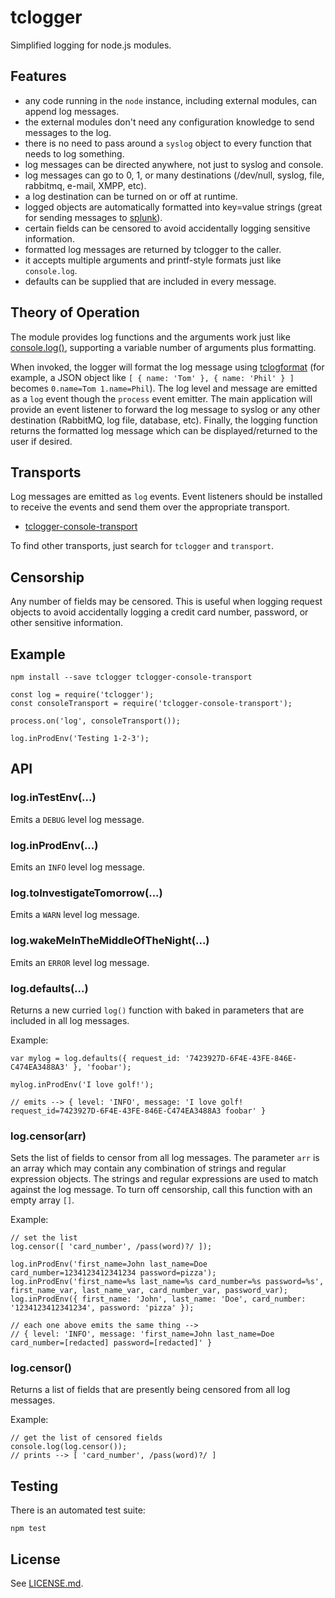 # tclogger

Simplified logging for node.js modules.

## Features

* any code running in the `node` instance, including external modules, can append log messages.
* the external modules don't need any configuration knowledge to send messages to the log.
* there is no need to pass around a `syslog` object to every function that needs to log something.
* log messages can be directed anywhere, not just to syslog and console.
* log messages can go to 0, 1, or many destinations (/dev/null, syslog, file, rabbitmq, e-mail, XMPP, etc).
* a log destination can be turned on or off at runtime.
* logged objects are automatically formatted into key=value strings (great for sending messages to [splunk](http://www.splunk.com/)).
* certain fields can be censored to avoid accidentally logging sensitive information.
* formatted log messages are returned by tclogger to the caller.
* it accepts multiple arguments and printf-style formats just like `console.log`.
* defaults can be supplied that are included in every message.

## Theory of Operation

The module provides log functions and the arguments work just like [console.log()](https://nodejs.org/api/console.html#console_console_log_data),
supporting a variable number of arguments plus formatting.

When invoked, the logger will format the log message using [tclogformat](https://github.com/tcort/tclogformat)
(for example, a JSON object like `[ { name: 'Tom' }, { name: 'Phil' } ]` becomes `0.name=Tom 1.name=Phil`).
The log level and message are emitted as a `log` event though the `process` event emitter. The main
application will provide an event listener to forward the log message to syslog or any other destination
(RabbitMQ, log file, database, etc). Finally, the logging function returns the formatted log message
which can be displayed/returned to the user if desired.

## Transports

Log messages are emitted as `log` events. Event listeners should be installed to receive the events and send them over
the appropriate transport.

* [tclogger-console-transport](https://github.com/tcort/tclogger-console-transport)

To find other transports, just search for `tclogger` and `transport`.

## Censorship

Any number of fields may be censored. This is useful when logging request objects to avoid accidentally logging
a credit card number, password, or other sensitive information.

## Example

```
npm install --save tclogger tclogger-console-transport
```

```
const log = require('tclogger');
const consoleTransport = require('tclogger-console-transport');

process.on('log', consoleTransport());

log.inProdEnv('Testing 1-2-3');
```

## API

### log.inTestEnv(...)

Emits a `DEBUG` level log message.

### log.inProdEnv(...)

Emits an `INFO` level log message.

### log.toInvestigateTomorrow(...)

Emits a `WARN` level log message.

### log.wakeMeInTheMiddleOfTheNight(...)

Emits an `ERROR` level log message.

### log.defaults(...)

Returns a new curried `log()` function with baked in parameters that are included in all log messages.

Example:

    var mylog = log.defaults({ request_id: '7423927D-6F4E-43FE-846E-C474EA3488A3' }, 'foobar');

    mylog.inProdEnv('I love golf!');

    // emits --> { level: 'INFO', message: 'I love golf! request_id=7423927D-6F4E-43FE-846E-C474EA3488A3 foobar' }


### log.censor(arr)

Sets the list of fields to censor from all log messages. The parameter `arr` is an array which may contain any combination of strings and regular expression objects. The strings and regular expressions are used to match against the log message. To turn off censorship, call this function with an empty array `[]`.

Example:

    // set the list
    log.censor([ 'card_number', /pass(word)?/ ]);

    log.inProdEnv('first_name=John last_name=Doe card_number=1234123412341234 password=pizza');
    log.inProdEnv('first_name=%s last_name=%s card_number=%s password=%s', first_name_var, last_name_var, card_number_var, password_var);
    log.inProdEnv({ first_name: 'John', last_name: 'Doe', card_number: '1234123412341234', password: 'pizza' });

    // each one above emits the same thing -->
    // { level: 'INFO', message: 'first_name=John last_name=Doe card_number=[redacted] password=[redacted]' }

### log.censor()

Returns a list of fields that are presently being censored from all log messages.

Example:

    // get the list of censored fields
    console.log(log.censor());
    // prints --> [ 'card_number', /pass(word)?/ ]

## Testing

There is an automated test suite:

    npm test

## License

See [LICENSE.md](https://github.com/tcort/tclogger/blob/master/LICENCE.md).
